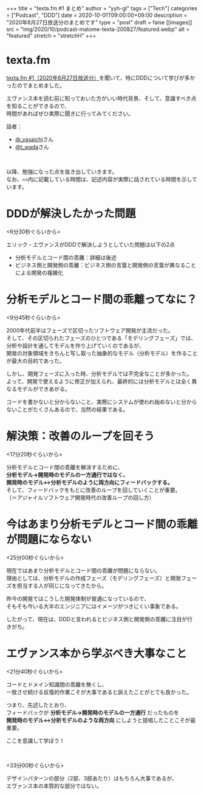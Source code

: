 +++
title = "texta.fm #1 まとめ"
author = "yyh-gl"
tags = ["Tech"]
categories = ["Podcast", "DDD"]
date = 2020-10-01T09:00:00+09:00
description = "2020年8月27日放送分のまとめです"
type = "post"
draft = false
[[images]]
  src = "img/2020/10/podcast-matome-texta-200827/featured.webp"
  alt = "featured"
  stretch = "stretchH"
+++


# texta.fm

[texta.fm #1（2020年8月27日放送分）](https://open.spotify.com/episode/1Ka5Fnoe89SyRLPea5twPA)を聞いて、特にDDDについて学びが多かったのでまとめました。

エヴァンス本を読む前に知っておいた方がいい時代背景、そして、意識すべき点を知ることができるので、<br>
時間があればぜひ実際に聞きに行ってみてください。

話者：

- [@_yasaichi](https://twitter.com/_yasaichi)さん
- [@t_wada](https://twitter.com/t_wada)さん

<br>

以降、勉強になった点を抜き出していきます。<br>
なお、`<>`内に記載している時間は、記述内容が実際に話されている時間を示しています。


# DDDが解決したかった問題

<6分30秒ぐらいから>

エリック・エヴァンスがDDDで解決しようとしていた問題は以下の2点

- 分析モデルとコード間の乖離：詳細は後述
- ビジネス側と開発側の乖離：ビジネス側の言葉と開発側の言葉が異なることによる開発の複雑化


# 分析モデルとコード間の乖離ってなに？

<9分45秒ぐらいから>

2000年代前半はフェーズで区切ったソフトウェア開発が主流だった。<br>
そして、その区切られたフェーズのひとつである「モデリングフェーズ」では、<br>
分析や設計を通してモデルを作り上げていくのであるが、<br>
開発の対象領域をきちんと写し取った抽象的なモデル（分析モデル）を作ることが最大の目的であった。

しかし、開発フェーズに入った時、分析モデルでは不完全なことが多かった。<br>
よって、開発で使えるように修正が加えられ、最終的には分析モデルとは全く異なるモデルができあがる。

コードを書かないと分からないこと、実際にシステムが使われ始めないと分からないことがたくさんあるので、当然の結果である。<br>


# 解決策：改善のループを回そう

<17分20秒ぐらいから>

分析モデルとコード間の乖離を解決するために、<br>
<b>分析モデル→開発時のモデルの一方通行ではなく、<br>
開発時のモデル↔分析モデルのように両方向にフィードバックする。</b><br>
そして、フィードバックをもとに改善のループを回していくことが重要。<br>
（＝アジャイルソフトウェア開発時代の改善ループの回し方）


# 今はあまり分析モデルとコード間の乖離が問題にならない

<25分00秒ぐらいから>

現在ではあまり分析モデルとコード間の乖離が問題にならない。<br>
理由としては、分析モデルの作成フェーズ（モデリングフェーズ）と開発フェーズを担当する人が同じになってきたから。<br>

昨今の開発ではこうした開発体制が普通になっているので、<br>
そもそも今いる大半のエンジニアにはイメージがつきにくい事象である。

したがって、現在は、DDDと言われるとビジネス側と開発側の乖離に注目が行きがち。


# エヴァンス本から学ぶべき大事なこと

<21分40秒ぐらいから>

コードとドメイン知識間の乖離を無くし、<br>
一致させ続ける反復的作業こそが大事であると訴えたことがとても良かった。

つまり、先述したとおり、<br>
フィードバックが <b>分析モデル→開発時のモデルの一方通行</b> だったものを <br>
<b>開発時のモデル↔分析モデルのような両方向</b> にしようと提唱したことこそが最重要。

ここを意識して学ぼう！

<br>

<33分00秒ぐらいから>

デザインパターンの部分（2部、3部あたり）はもちろん大事であるが、<br>
エヴァンス本の本質的な部分ではない。

<br>
